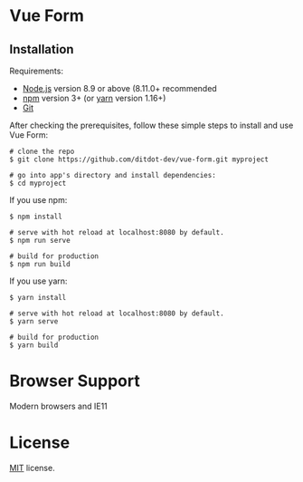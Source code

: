 # Vue Form

## Installation

Requirements:

* [Node.js](https://nodejs.org/en/) version 8.9 or above (8.11.0+ recommended
* [npm](https://www.npmjs.com/get-npm) version 3+ (or [yarn](https://yarnpkg.com/lang/en/docs/install/) version 1.16+)
* [Git](https://git-scm.com/)

After checking the prerequisites, follow these simple steps to install and use Vue Form:

```
# clone the repo
$ git clone https://github.com/ditdot-dev/vue-form.git myproject

# go into app's directory and install dependencies:
$ cd myproject
```

If you use npm:

```
$ npm install

# serve with hot reload at localhost:8080 by default.
$ npm run serve

# build for production
$ npm run build
```

If you use yarn:

```
$ yarn install

# serve with hot reload at localhost:8080 by default.
$ yarn serve

# build for production
$ yarn build
```

# Browser Support

Modern browsers and IE11

# License

[MIT](https://github.com/ditdot-dev/vue-form/blob/master/LICENSE) license.
